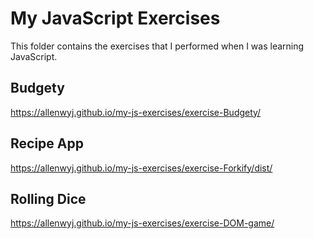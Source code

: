 # My JavaScript Exercises

This folder contains the exercises that I performed when I was learning JavaScript.

## Budgety

https://allenwyj.github.io/my-js-exercises/exercise-Budgety/

## Recipe App

https://allenwyj.github.io/my-js-exercises/exercise-Forkify/dist/

## Rolling Dice

https://allenwyj.github.io/my-js-exercises/exercise-DOM-game/
